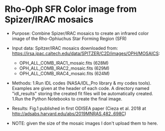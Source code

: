 # Rho-Oph SFR Color image from Spizer/IRAC mosaics

* Purpose: Combine Spizer/IRAC mosaics to create an infrared color image of the Rho-Ophiuchus Star Forming Region (SFR)
* Input data: Spitzer/IRAC mosaics downloaded from: https://irsa.ipac.caltech.edu/data/SPITZER/C2D/images/OPH/MOSAICS:
  * OPH_ALL_COMB_IRAC1_mosaic.fits (628M)
  * OPH_ALL_COMB_IRAC2_mosaic.fits (629M)
  * OPH_ALL_COMB_IRAC4_mosaic.fits (624M)
* Methods: 
  1.Run IDL codes (NASA/IDL_Pro library & my codes tools). Examples are given at the header of each code. A directory named "idl_results" storing the created fit files will be automatically created.
  1.Run the Python Notebooks to create the final image.

* Results: Fig.1 published in first ODISEA paper (Cieza et al. 2018 at http://adsabs.harvard.edu/abs/2019MNRAS.482..698C)
* NOTE: given the size of the mosaic images  I don't upload them to here.
